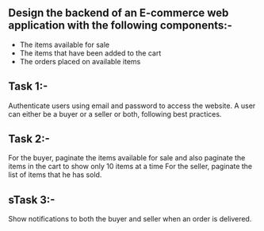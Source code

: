 ## Design the backend of an E-commerce web application with the following components:-
- The items available for sale
- The items that have been added to the cart
- The orders placed on available items

## Task 1:-
Authenticate users using email and password to access the website. A user can either be a buyer or a seller or both, following best practices.

## Task 2:-
For the buyer, paginate the items available for sale and also paginate the items in the cart to show only 10 items at a time
For the seller, paginate the list of items that he has sold.

## sTask 3:-
Show notifications to both the buyer and seller when an order is delivered.
